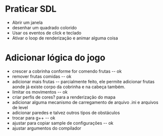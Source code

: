 # Praticar SDL

* Abrir um janela
* desenhar um quadrado colorido
* Usar os eventos de click e teclado
* Ativar o loop de renderização e animar alguma coisa

# Adicionar lógica do jogo

* crescer a cobrinha conforme for comendo frutas -- ok
* remover frutas comidas -- ok
* adicionar mais frutas -- parcialmente feito, ele permite adicionar frutas aonde já existe corpo da cobrinha e na cabeça também.
* limitar os movimentos -- ok
* criar perfis de cores? para a renderização do mapa
* adicionar alguma mecanismo de carregamento de arquivo .ini e arquivos de level
* adicionar paredes e talvez outros tipos de obstáculos
* trocar para g++ -- ok
* ajustar para copiar sample de configurações -- ok
* ajustar argumentos do compilador
